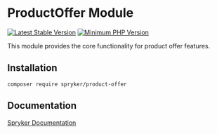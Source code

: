 # ProductOffer Module
[![Latest Stable Version](https://poser.pugx.org/spryker/product-offer/v/stable.svg)](https://packagist.org/packages/spryker/product-offer)
[![Minimum PHP Version](https://img.shields.io/badge/php-%3E%3D%208.1-8892BF.svg)](https://php.net/)

This module provides the core functionality for product offer features.

## Installation

```
composer require spryker/product-offer
```

## Documentation

[Spryker Documentation](https://docs.spryker.com)
